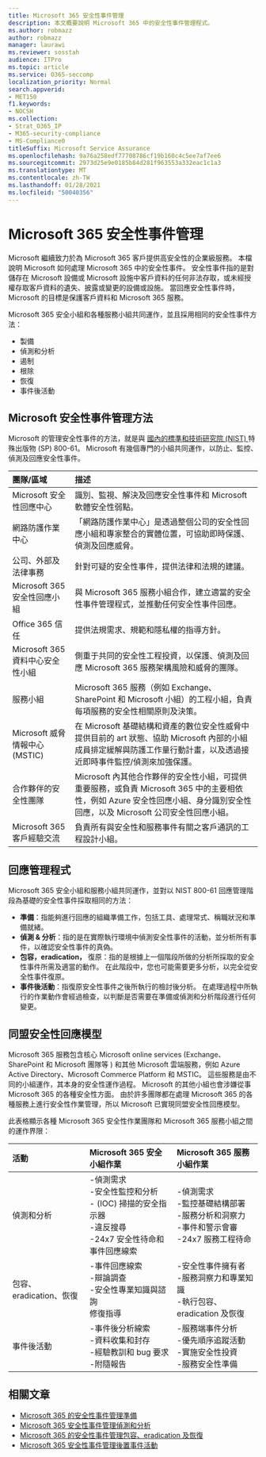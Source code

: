 ```yaml
---
title: Microsoft 365 安全性事件管理
description: 本文概要說明 Microsoft 365 中的安全性事件管理程式。
ms.author: robmazz
author: robmazz
manager: laurawi
ms.reviewer: sosstah
audience: ITPro
ms.topic: article
ms.service: O365-seccomp
localization_priority: Normal
search.appverid:
- MET150
f1.keywords:
- NOCSH
ms.collection:
- Strat_O365_IP
- M365-security-compliance
- MS-Compliance0
titleSuffix: Microsoft Service Assurance
ms.openlocfilehash: 9a76a258edf77708786cf19b160c4c5ee7af7ee6
ms.sourcegitcommit: 2973d25e9e0185b84d281f963553a332eac1c1a3
ms.translationtype: MT
ms.contentlocale: zh-TW
ms.lasthandoff: 01/28/2021
ms.locfileid: "50040356"
---
```

# <a name="microsoft-365-security-incident-management"></a>Microsoft 365 安全性事件管理

Microsoft 繼續致力於為 Microsoft 365 客戶提供高安全性的企業級服務。 本檔說明 Microsoft 如何處理 Microsoft 365 中的安全性事件。 安全性事件指的是對儲存在 Microsoft 設備或 Microsoft 設施中客戶資料的任何非法存取，或未經授權存取客戶資料的遺失、披露或變更的設備或設施。 當回應安全性事件時，Microsoft 的目標是保護客戶資料和 Microsoft 365 服務。

Microsoft 365 安全小組和各種服務小組共同運作，並且採用相同的安全性事件方法：

- 製備
- 偵測和分析
- 遏制
- 根除
- 恢復
- 事件後活動

## <a name="microsoft-approach-to-security-incident-management"></a>Microsoft 安全性事件管理方法

Microsoft 的管理安全性事件的方法，就是與 [國內的標準和技術研究院 (NIST) ](https://www.nist.gov/) 特殊出版物 (SP) 800-61。 Microsoft 有幾個專門的小組共同運作，以防止、監控、偵測及回應安全性事件。

|**團隊/區域**|**描述**|
|:------------|:--------------|
| Microsoft 安全性回應中心 | 識別、監視、解決及回應安全性事件和 Microsoft 軟體安全性弱點。 |
| 網路防護作業中心 | 「網路防護作業中心」是透過整個公司的安全性回應小組和專家整合的實體位置，可協助即時保護、偵測及回應威脅。 |
| 公司、外部及法律事務 | 針對可疑的安全性事件，提供法律和法規的建議。 |
| Microsoft 365 安全性回應小組 | 與 Microsoft 365 服務小組合作，建立適當的安全性事件管理程式，並推動任何安全性事件回應。 |
| Office 365 信任 | 提供法規需求、規範和隱私權的指導方針。 |
| Microsoft 365 資料中心安全性小組 | 側重于共同的安全性工程投資，以保護、偵測及回應 Microsoft 365 服務架構風險和威脅的團隊。 |
| 服務小組 | Microsoft 365 服務（例如 Exchange、SharePoint 和 Microsoft 小組）的工程小組，負責每項服務的安全性相關原則及決策。 |
| Microsoft 威脅情報中心 (MSTIC)  | 在 Microsoft 基礎結構和資產的數位安全性威脅中提供目前的 art 狀態、協助 Microsoft 內部的小組成員排定緩解與防護工作量行動計畫，以及透過接近即時事件監控/偵測來加強保護。 |
| 合作夥伴的安全性團隊 | Microsoft 內其他合作夥伴的安全性小組，可提供重要服務，或負責 Microsoft 365 中的主要相依性，例如 Azure 安全性回應小組、身分識別安全性回應，以及 Microsoft 公司安全性回應小組。 |
| Microsoft 365 客戶經驗交流 | 負責所有與安全性和服務事件有關之客戶通訊的工程設計小組。 |

## <a name="response-management-process"></a>回應管理程式

Microsoft 365 安全小組和服務小組共同運作，並對以 NIST 800-61 回應管理階段為基礎的安全性事件採取相同的方法：

- **準備**：指能夠進行回應的組織準備工作，包括工具、處理常式、稱職狀況和準備就緒。
- **偵測 & 分析**：指的是在實際執行環境中偵測安全性事件的活動，並分析所有事件，以確認安全性事件的真偽。
- **包容，eradication，** 復原：指的是根據上一個階段所做的分析所採取的安全性事件所需及適當的動作。 在此階段中，您也可能需要更多分析，以完全從安全性事件復原。
- **事件後活動**：指復原安全性事件之後所執行的檢討後分析。 在處理過程中所執行的作業動作會經過檢查，以判斷是否需要在準備或偵測和分析階段進行任何變更。

## <a name="federated-security-response-model"></a>同盟安全性回應模型

Microsoft 365 服務包含核心 Microsoft online services (Exchange、SharePoint 和 Microsoft 團隊等 ) 和其他 Microsoft 雲端服務，例如 Azure Active Directory、Microsoft Commerce Platform 和 MSTIC。 這些服務是由不同的小組運作，其本身的安全性運作過程。 Microsoft 的其他小組也會涉嫌從事 Microsoft 365 的各種安全性方面。 由於許多團隊都在處理 Microsoft 365 的各種服務上進行安全性作業管理，所以 Microsoft 已實現同盟安全性回應模型。

此表格顯示各種 Microsoft 365 安全性作業團隊和 Microsoft 365 服務小組之間的運作界限：

|**活動**|**Microsoft 365 安全小組作業**|**Microsoft 365 服務小組作業**|
|:-----------|:-----------------------------------------|:----------------------------------------|
| 偵測和分析 | -偵測需求 <br> -安全性監控和分析 <br> - (IOC) 掃描的安全指示器 <br> -違反搜尋 <br> -24x7 安全性待命和事件回應線索 | -偵測需求 <br> -監控基礎結構部署 <br> -服務分析和洞察力 <br> -事件和警示會審 <br> -24x7 服務工程待命  |
| 包容、eradication、恢復 | -事件回應線索 <br> -辯論調查 <br> -安全性專業知識與諮詢 <br> 修復指導 | -安全性事件擁有者 <br> -服務洞察力和專業知識 <br> -執行包容、eradication 及恢復 |
| 事件後活動 | -事件後分析線索 <br> -資料收集和封存 <br> -經驗教訓和 bug 要求 <br> -附隨報告 | -服務端事件分析 <br> -優先順序追蹤活動 <br> -實施安全性投資 <br> -服務安全性準備 |

## <a name="related-articles"></a>相關文章

- [Microsoft 365 的安全性事件管理準備](assurance-sim-preparation.md)
- [Microsoft 365 安全性事件管理偵測和分析](assurance-sim-detection-analysis.md)
- [Microsoft 365 的安全性事件管理包容、eradication 及恢復](assurance-sim-containment-eradication-recovery.md)
- [Microsoft 365 安全性事件管理後置事件活動](assurance-sim-post-incident-activity.md)
